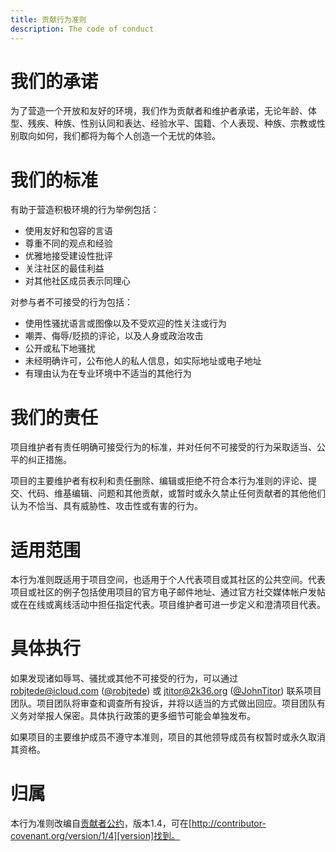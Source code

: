 ```yaml
---
title: 贡献行为准则
description: The code of conduct
---
```


# 我们的承诺

为了营造一个开放和友好的环境，我们作为贡献者和维护者承诺，无论年龄、体型、残疾、种族、性别认同和表达、经验水平、国籍、个人表现、种族、宗教或性别取向如何，我们都将为每个人创造一个无忧的体验。

# 我们的标准

有助于营造积极环境的行为举例包括：

- 使用友好和包容的言语
- 尊重不同的观点和经验
- 优雅地接受建设性批评
- 关注社区的最佳利益
- 对其他社区成员表示同理心

对参与者不可接受的行为包括：

- 使用性骚扰语言或图像以及不受欢迎的性关注或行为
- 嘲弄、侮辱/贬损的评论，以及人身或政治攻击
- 公开或私下地骚扰
- 未经明确许可，公布他人的私人信息，如实际地址或电子地址
- 有理由认为在专业环境中不适当的其他行为

# 我们的责任

项目维护者有责任明确可接受行为的标准，并对任何不可接受的行为采取适当、公平的纠正措施。

项目的主要维护者有权利和责任删除、编辑或拒绝不符合本行为准则的评论、提交、代码、维基编辑、问题和其他贡献，或暂时或永久禁止任何贡献者的其他他们认为不恰当、具有威胁性、攻击性或有害的行为。

# 适用范围

本行为准则既适用于项目空间，也适用于个人代表项目或其社区的公共空间。代表项目或社区的例子包括使用项目的官方电子邮件地址、通过官方社交媒体帐户发帖或在在线或离线活动中担任指定代表。项目维护者可进一步定义和澄清项目代表。

# 具体执行

如果发现诸如辱骂、骚扰或其他不可接受的行为，可以通过 robjtede@icloud.com ([@robjtede]) 或 jtitor@2k36.org ([@JohnTitor]) 联系项目团队。项目团队将审查和调查所有投诉，并将以适当的方式做出回应。项目团队有义务对举报人保密。具体执行政策的更多细节可能会单独发布。

如果项目的主要维护成员不遵守本准则，项目的其他领导成员有权暂时或永久取消其资格。

[@robjtede]: https://github.com/robjtede
[@JohnTitor]: https://github.com/JohnTitor

# 归属

本行为准则改编自[贡献者公约][homepage]，版本1.4，可在[http://contributor-covenant.org/version/1/4][version]找到。

[homepage]: http://contributor-covenant.org
[version]: http://contributor-covenant.org/version/1/4/

